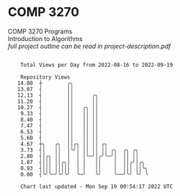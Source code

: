 # COMP 3270
COMP 3270 Programs  
Introduction to Algorithms  
*full project outline can be read in project-description.pdf*

```

    Total Views per Day from 2022-08-16 to 2022-09-19

    Repository Views
   14.00  ┼        ╭╮
   13.07  ┤        ││
   12.13  ┤        ││      ╭╮
   11.20  ┤        ││      ││
   10.27  ┤        ││   ╭╮ ││
    9.33  ┤        ││   ││ ││
    8.40  ┤        ││   ││ ││
    7.47  ┤        ││   ││ ││
    6.53  ┤        ││   ││ ││
    5.60  ┤        ││   ││ ││
    4.67  ┼╮   ╭╮  ││╭╮ ││ ││ ╭╮
    3.73  ┤│   ││  │╰╯│ ││ ││ ││ ╭╮  ╭╮ ╭╮
    2.80  ┤│╭╮ ││  │  │ │╰─╯│╭╯╰─╯│  ││ ││
    1.87  ┤│││ ││╭╮│  │ │   ││    │  ││╭╯│╭╮
    0.93  ┤│││ │││││  │ │   ││    │  │││ ││╰╮
    0.00  ┤╰╯╰─╯╰╯╰╯  ╰─╯   ╰╯    ╰──╯╰╯ ╰╯ ╰

    Chart last updated - Mon Sep 19 00:54:17 2022 UTC
    
```
